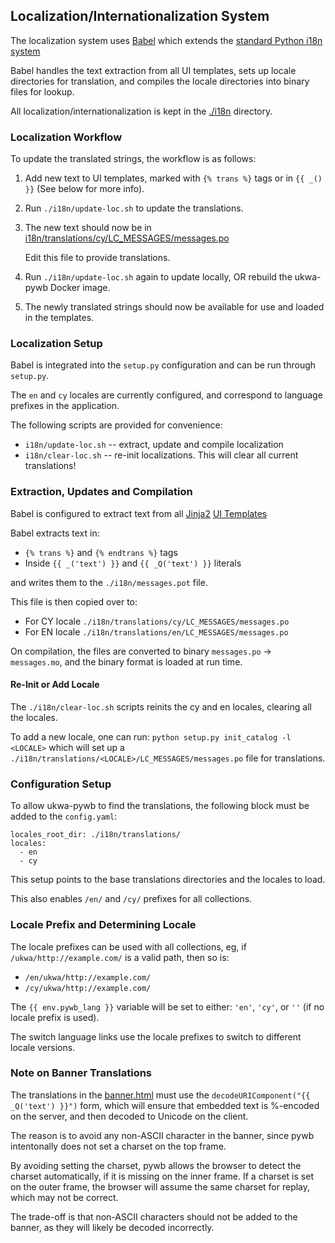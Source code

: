## Localization/Internationalization System

The localization system uses [Babel](http://babel.pocoo.org/en/latest/) which extends the [standard Python i18n system](https://docs.python.org/3/library/gettext.html)

Babel handles the text extraction from all UI templates, sets up locale directories for translation, and compiles the locale
directories into binary files for lookup.

All localization/internationalization is kept in the [./i18n](https://github.com/ukwa/ukwa-pywb/tree/docs/i18n) directory.

### Localization Workflow

To update the translated strings, the workflow is as follows:

1) Add new text to UI templates, marked with `{% trans %}` tags or in `{{ _() }}` (See below for more info).

2) Run `./i18n/update-loc.sh` to update the translations.

3) The new text should now be in [i18n/translations/cy/LC_MESSAGES/messages.po](https://github.com/ukwa/ukwa-pywb/blob/docs/i18n/translations/cy/LC_MESSAGES/messages.po)
   
   Edit this file to provide translations.
   
4) Run `./i18n/update-loc.sh` again to update locally, OR rebuild the ukwa-pywb Docker image.

5) The newly translated strings should now be available for use and loaded in the templates.


### Localization Setup

Babel is integrated into the `setup.py` configuration and can be run through `setup.py`.

The `en` and `cy` locales are currently configured, and correspond to language prefixes in the application.

The following scripts are provided for convenience:

- `i18n/update-loc.sh` -- extract, update and compile localization
- `i18n/clear-loc.sh` -- re-init localizations. This will clear all current translations!


### Extraction, Updates and Compilation

Babel is configured to extract text from all [Jinja2](http://jinja.pocoo.org/) [UI Templates](ui.md#ui-templates)

Babel extracts text in:
 - `{% trans %}` and `{% endtrans %}` tags
 - Inside `{{ _('text') }}` and `{{ _Q('text') }}` literals
 
 and writes them to the `./i18n/messages.pot` file.
 
This file is then copied over to:
 - For CY locale `./i18n/translations/cy/LC_MESSAGES/messages.po`
 - For EN locale `./i18n/translations/en/LC_MESSAGES/messages.po`
 
On compilation, the files are converted to binary `messages.po` -> `messages.mo`, and the binary format
is loaded at run time.
 
#### Re-Init or Add Locale
 
The `./i18n/clear-loc.sh` scripts reinits the cy and en locales, clearing all the locales.

To add a new locale, one can run: `python setup.py init_catalog -l <LOCALE>` which will set up a 
`./i18n/translations/<LOCALE>/LC_MESSAGES/messages.po` file for translations.
 
### Configuration Setup
 
To allow ukwa-pywb to find the translations, the following block must be added to the `config.yaml`:
 
```
locales_root_dir: ./i18n/translations/
locales:
  - en
  - cy
```

This setup points to the base translations directories and the locales to load.

This also enables `/en/` and `/cy/` prefixes for all collections.

### Locale Prefix and Determining Locale

The locale prefixes can be used with all collections, eg, if `/ukwa/http://example.com/` is a valid path, then so is:
- `/en/ukwa/http://example.com/`
- `/cy/ukwa/http://example.com/`

The `{{ env.pywb_lang }}` variable will be set to either: `'en'`, `'cy'`, or `''` (if no locale prefix is used).

The switch language links use the locale prefixes to switch to different locale versions.


### Note on Banner Translations

The translations in the [banner.html](https://github.com/ukwa/ukwa-pywb/blob/docs/templates/banner.html) must use the 
`decodeURIComponent("{{ _Q('text') }}")` form, which will ensure that embedded text is %-encoded on the server, and then decoded to Unicode on the client.

The reason is to avoid any non-ASCII character in the banner, since pywb intentonally does not set a charset on the top frame.

By avoiding setting the charset, pywb allows the browser to detect the charset automatically, if it is missing on the inner frame.
If a charset is set on the outer frame, the browser will assume the same charset for replay, which may not be correct.

The trade-off is that non-ASCII characters should not be added to the banner, as they will likely be decoded incorrectly.


 
 
